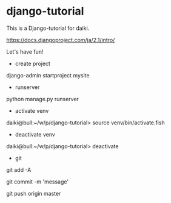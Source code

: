 # django-tutorial

This is a Django-tutorial for daiki.

https://docs.djangoproject.com/ja/2.1/intro/

Let's have fun!

- create project

django-admin startproject mysite

- runserver

python manage.py runserver

- activate venv

daiki@bull:~/w/p/django-tutorial> source venv/bin/activate.fish

- deactivate venv

daiki@bull:~/w/p/django-tutorial> deactivate

- git

git add -A

git commit -m 'message'

git push origin master
